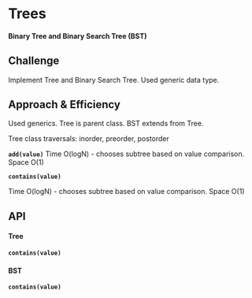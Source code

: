 # Trees
<!-- Short summary or background information -->
#### Binary Tree and Binary Search Tree (BST)
## Challenge
<!-- Description of the challenge -->
Implement Tree and Binary Search Tree.
Used generic data type.

## Approach & Efficiency
<!-- What approach did you take? Why? What is the Big O space/time for this approach? -->
Used generics.
Tree is parent class.
BST extends from Tree.

Tree class traversals:
inorder, 
preorder,
postorder

**`add(value)`**
Time O(logN) - chooses subtree based on value comparison.
Space O(1)

**`contains(value)`**

Time O(logN) - chooses subtree based on value comparison.
Space O(1)

## API
#### Tree
**`contains(value)`**

#### BST
**`contains(value)`**
